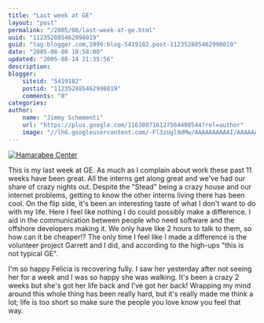 ```yaml
---
title: "Last week at GE"
layout: "post"
permalink: "/2005/08/last-week-at-ge.html"
uuid: "112352885462998019"
guid: "tag:blogger.com,1999:blog-5419182.post-112352885462998019"
date: "2005-08-08 18:58:00"
updated: "2005-08-14 21:35:56"
description:
blogger:
    siteid: "5419182"
    postid: "112352885462998019"
    comments: "0"
categories:
author:
    name: "Jimmy Schementi"
    url: "https://plus.google.com/116380716127564408544?rel=author"
    image: "//lh6.googleusercontent.com/-Fl3zUgl9dMw/AAAAAAAAAAI/AAAAAAAABYQ/CvQezyGiMP4/s512-c/photo.jpg"
---
```


[![Hamarabee Center](http://farm1.staticflickr.com/27/55376645_593e81ccab_o.jpg "Hamarabee Center")](http://www.flickr.com/photos/jschementi/tags/harambeecenter)

This is my last week at GE. As much as I complain about work these past 11 weeks have been great. All the interns get along great and we've had our share of crazy nights out. Despite the "Stead" being a crazy house and our internet problems, getting to know the other interns living there has been cool. On the flip side, it's been an interesting taste of what I don't want to do with my life. Here I feel like nothing I do could possibly make a difference. I aid in the communication between people who need software and the offshore developers making it. We only have like 2 hours to talk to them, so how can it be cheaper!? The only time I feel like I made a difference is the volunteer project Garrett and I did, and according to the high-ups "this is not typical GE".

I'm so happy Felicia is recovering fully. I saw her yesterday after not seeing her for a week and I was so happy she was walking. It's been a crazy 2 weeks but she's got her life back and I've got her back! Wrapping my mind around this whole thing has been really hard, but it's really made me think a lot; life is too short so make sure the people you love know you feel that way.